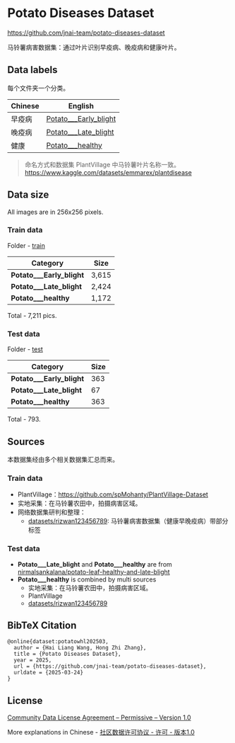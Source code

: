 # Potato Diseases Dataset
https://github.com/jnai-team/potato-diseases-dataset

<!-- http://114.242.12.42:3000/hailiang-wang/potato-diseases-dataset/ -->

马铃薯病害数据集：通过叶片识别早疫病、晚疫病和健康叶片。

## Data labels

每个文件夹一个分类。

| Chinese | English |
| --- | --- |
| 早疫病 | [Potato___Early_blight](./data/Potato___Early_blight) | 
| 晚疫病 | [Potato___Late_blight](./data/Potato___Late_blight) | 
| 健康 | [Potato___healthy](./data/Potato___healthy) | 

> 命名方式和数据集 PlantVillage 中马铃薯叶片名称一致。https://www.kaggle.com/datasets/emmarex/plantdisease 

## Data size

All images are in 256x256 pixels.

### Train data

Folder - [train](./train/)

| Category | Size |
| --- | --- |
| **Potato___Early_blight** | 3,615 | 
| **Potato___Late_blight** | 2,424 | 
| **Potato___healthy** | 1,172 | 

Total -  7,211 pics.

### Test data

Folder - [test](./test/)

| Category | Size |
| --- | --- |
| **Potato___Early_blight** | 363 | 
| **Potato___Late_blight** | 67  | 
| **Potato___healthy** | 363 | 

Total - 793.

## Sources

本数据集经由多个相关数据集汇总而来。

### Train data

* PlantVillage：https://github.com/spMohanty/PlantVillage-Dataset
* 实地采集：在马铃薯农田中，拍摄病害区域。
* 网络数据集研判和整理：
    * [datasets/rizwan123456789](https://www.kaggle.com/datasets/rizwan123456789/potato-disease-leaf-datasetpld): 马铃薯病害数据集（健康早晚疫病）带部分标签 <!-- 这个数据集就是 https://download.csdn.net/download/qq_45671994/88054414 -->

### Test data

* **Potato___Late_blight** and **Potato___healthy** are from [nirmalsankalana/potato-leaf-healthy-and-late-blight](https://www.kaggle.com/datasets/nirmalsankalana/potato-leaf-healthy-and-late-blight)
* **Potato___healthy** is combined by multi sources
    * 实地采集：在马铃薯农田中，拍摄病害区域。
    * PlantVillage
    * [datasets/rizwan123456789](https://www.kaggle.com/datasets/rizwan123456789/potato-disease-leaf-datasetpld)

## BibTeX Citation

```
@online{dataset:potatowhl202503,
  author = {Hai Liang Wang, Hong Zhi Zhang},
  title = {Potato Diseases Dataset},
  year = 2025,
  url = {https://github.com/jnai-team/potato-diseases-dataset},
  urldate = {2025-03-24}
}
```

## License

[Community Data License Agreement – Permissive – Version 1.0](./LICENSE)

More explanations in Chinese - [社区数据许可协议 - 许可 - 版本1.0](https://www.oschina.net/translate/cdla-introduction?cmp)
